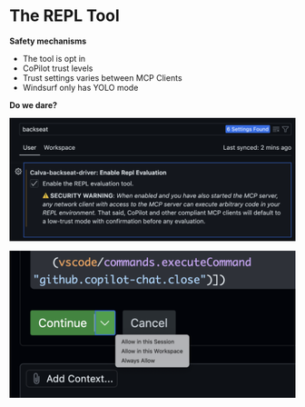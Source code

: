 <div class="slide content-heavy">

# The REPL Tool

<div class="responsive-container">
<div class="row">
<div class="col-6">

**Safety mechanisms**
- The tool is opt in
- CoPilot trust levels
- Trust settings varies between MCP Clients
- Windsurf only has YOLO mode

**Do we dare?**

</div>

<div class="col-6 scroller">

![Copilot tool trust dialog](images/copilot-trust-dialog.png)

![Backseat Driver REPL tool opt-in setting](images/repl-opt-in.png)

</div>
</div>
</div>
